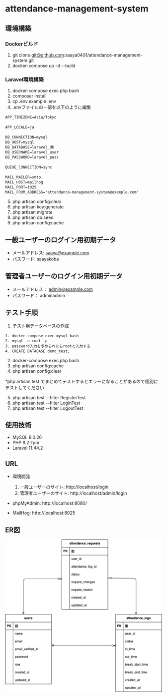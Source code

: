 # attendance-management-system
## 環境構築
### Dockerビルド
1. git clone git@github.com:saaya0401/attendance-management-system.git
1. docker-compose up -d --build

### Laravel環境構築
1. docker-compose exec php bash
1. composer install
1. cp .env.example .env
1. .envファイルの一部を以下のように編集
```
APP_TIMEZONE=Asia/Tokyo

APP_LOCALE=ja

DB_CONNECTION=mysql
DB_HOST=mysql
DB_DATABASE=laravel_db
DB_USERNAME=laravel_user
DB_PASSWORD=laravel_pass

QUEUE_CONNECTION=sync

MAIL_MAILER=smtp
MAIL_HOST=mailhog
MAIL_PORT=1025
MAIL_FROM_ADDRESS="attendance-management-system@example.com"
```

5. php artisan config:clear
1. php artisan key:generate
1. php artisan migrate
1. php artisan db:seed
1. php artisan config:cache

## 一般ユーザーのログイン用初期データ
- メールアドレス: saaya@example.com
- パスワード: saayakoba


## 管理者ユーザーのログイン用初期データ
- メールアドレス： admin@example.com
- パスワード： adminadmin


## テスト手順
1. テスト用データベースの作成
```
1. docker-compose exec mysql bash
2. mysql -u root -p
3. password入力を求められたらrootと入力する
4. CREATE DATABASE demo_test;
```
2. docker-compose exec php bash
1. php artisan config:cache
1. php artisan config:clear

*php artisan test でまとめてテストするとエラーになることがあるので個別にテストしてください

5. php artisan test --filter RegisterTest
1. php artisan test --filter LoginTest
1. php artisan test --filter LogoutTest


## 使用技術
- MySQL 8.0.26
- PHP 8.2-fpm
- Laravel 11.44.2

## URL
- 環境開発
  1. 一般ユーザーのサイト: http://localhost/login
  1. 管理者ユーザーのサイト: http://localhost/admin/login

- phpMyAdmin: http://localhost:8080/
- MailHog: http://localhost:8025

## ER図
![image](attendance-management-system.drawio.png)
